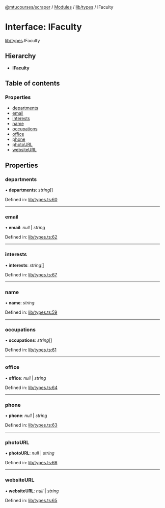 [@mtucourses/scraper](../../README.md) / [Modules](../../modules.md) / [lib/types](../../modules/lib_types.md) / IFaculty

# Interface: IFaculty

[lib/types](../../modules/lib_types.md).IFaculty

## Hierarchy

* **IFaculty**

## Table of contents

### Properties

- [departments](types.ifaculty.md#departments)
- [email](types.ifaculty.md#email)
- [interests](types.ifaculty.md#interests)
- [name](types.ifaculty.md#name)
- [occupations](types.ifaculty.md#occupations)
- [office](types.ifaculty.md#office)
- [phone](types.ifaculty.md#phone)
- [photoURL](types.ifaculty.md#photourl)
- [websiteURL](types.ifaculty.md#websiteurl)

## Properties

### departments

• **departments**: *string*[]

Defined in: [lib/types.ts:60](https://github.com/Michigan-Tech-Courses/scrapper/blob/bf8dbe0/src/lib/types.ts#L60)

___

### email

• **email**: *null* \| *string*

Defined in: [lib/types.ts:62](https://github.com/Michigan-Tech-Courses/scrapper/blob/bf8dbe0/src/lib/types.ts#L62)

___

### interests

• **interests**: *string*[]

Defined in: [lib/types.ts:67](https://github.com/Michigan-Tech-Courses/scrapper/blob/bf8dbe0/src/lib/types.ts#L67)

___

### name

• **name**: *string*

Defined in: [lib/types.ts:59](https://github.com/Michigan-Tech-Courses/scrapper/blob/bf8dbe0/src/lib/types.ts#L59)

___

### occupations

• **occupations**: *string*[]

Defined in: [lib/types.ts:61](https://github.com/Michigan-Tech-Courses/scrapper/blob/bf8dbe0/src/lib/types.ts#L61)

___

### office

• **office**: *null* \| *string*

Defined in: [lib/types.ts:64](https://github.com/Michigan-Tech-Courses/scrapper/blob/bf8dbe0/src/lib/types.ts#L64)

___

### phone

• **phone**: *null* \| *string*

Defined in: [lib/types.ts:63](https://github.com/Michigan-Tech-Courses/scrapper/blob/bf8dbe0/src/lib/types.ts#L63)

___

### photoURL

• **photoURL**: *null* \| *string*

Defined in: [lib/types.ts:66](https://github.com/Michigan-Tech-Courses/scrapper/blob/bf8dbe0/src/lib/types.ts#L66)

___

### websiteURL

• **websiteURL**: *null* \| *string*

Defined in: [lib/types.ts:65](https://github.com/Michigan-Tech-Courses/scrapper/blob/bf8dbe0/src/lib/types.ts#L65)
